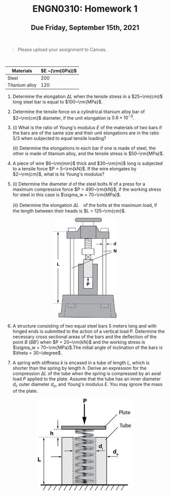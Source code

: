 <center>

# ENGN0310: Homework 1
## Due Friday, September 15th, 2021
</center>

<br/>

> Please upload your assignment to Canvas.  

<br/>

<center>

| Materials  | $E ~(\rm{GPa})$ |
| ------------- | ------------- |
| Steel  | 200  |
| Titanium alloy  | 120  |


</center>


1. Determine the elongation $\Delta L$ when the tensile stress in a $25~\rm{cm}$ long steel bar is equal to $100~\rm{MPa}$. 

2. Determine the tensile force on a cylindrical titanium alloy bar of $2~\rm{cm}$ diameter, if the unit elongation is $0.6 \times 10^{-3}$. 

3. (i) What is the ratio of Young's modulus $E$ of the materials of two bars if the bars are of the same size and their unit elongations are in the ratio 5/3 when subjected to equal tensile loading?

    (ii) Determine the elongations in each bar if one is made of steel, the other is made of titanium alloy, and the tensile stress is $50~\rm{MPa}$.

4. A piece of wire $6~\rm{mm}$ thick and $30~\rm{m}$ long is subjected to a tensile force $P = 5~\rm{kN}$. If the wire elongates by $2~\rm{cm}$, what is its Young's modulus?

5. (i) Determine the diameter $d$ of the steel bolts $N$ of a press for a maximum compressive force $P = 490~\rm{kN}$, if the working stress for steel in this case is $\sigma_w = 70~\rm{MPa}$. 

    (ii) Determine the elongation $\Delta L$　of the bolts at the maximum load, if the length between their heads is $L = 125~\rm{cm}$.

<p align="center">
    <img src="HW1-8.png" alt="drawing" width="200"/>
<p/>

6. A structure consisting of two equal steel bars 5 meters long and with hinged ends is submitted to the action of a vertical load P. Determine the necessary cross sectional areas of the bars and the deflection of the point $B$ ($BB'$) when $P = 20~\rm{kN}$ and the working stress is $\sigma_w = 70~\rm{MPa}$.The initial angle of inclination of the bars is $\theta = 30~\degree$. 


7. A spring with stiffness $k$ is encased in a tube of length $L$, which is shorter than the spring by length $h$. Derive an expression for the compression $\Delta L$ of the tube when the spring is compressed by an axial load $P$ applied to the plate. Assume that the tube has an inner diameter $d_i$, outer diameter $d_o$, and Young's modulus $E$. You may ignore the mass of the plate. 

<p align="center">
    <img src="HW1-9.png" alt="drawing" width="300"/>
<p/>
